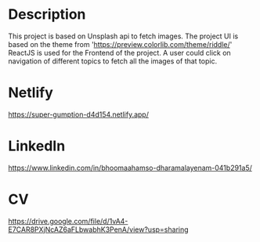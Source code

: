 # Description
This project is based on Unsplash api to fetch images.
The project UI is based on the theme from 'https://preview.colorlib.com/theme/riddle/'
ReactJS is used for the Frontend of the project.
A user could click on navigation of different topics to fetch all the images of that topic.

# Netlify
https://super-gumption-d4d154.netlify.app/

# LinkedIn
https://www.linkedin.com/in/bhoomaahamso-dharamalayenam-041b291a5/

# CV
https://drive.google.com/file/d/1vA4-E7CAR8PXjNcAZ6aFLbwabhK3PenA/view?usp=sharing